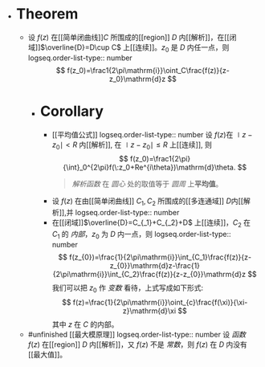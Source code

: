 - # Theorem
	- 设 $f\left(z\right)$ 在[[简单闭曲线]]$C$ 所围成的[[region]] $D$ 内[[解析]]，在[[闭域]]$\overline{D}=D\cup C$ 上[[连续]]。$z_0$ 是 $D$ 内任一点，则
	  logseq.order-list-type:: number
	  $$
	  f(z_0)=\frac1{2\pi\mathrm{i}}\oint_C\frac{f(z)}{z-z_0}\mathrm{d}z
	  $$
		- # Corollary
			- [[平均值公式]]
			  logseq.order-list-type:: number
			  设 $f(z)$在 $\mid z-z_0\mid<R$ 内[[解析]], 在 $\mid z-z_0\mid\leq R$ 上[[连续]], 则
			  $$
			  f(z_0)=\frac1{2\pi}{\int}_0^{2\pi}f(\:z_0+Re^{i\theta})\mathrm{d}\theta.
			  $$
			  > *解析函数* 在 *圆心* 处的取值等于 *圆周* 上**平均值**。
			- 设 $f(z)$ 在由[[简单闭曲线]] $C_{1},C_{2}$ 所围成的[[多连通域]] $D$内[[解析]],并
			  logseq.order-list-type:: number
			- 在[[闭域]]$\overline{D}=C_{_1}+C_{_2}+D$ 上[[连续]]，$C_{2}$ 在 $C_1$ 的 *内部*，$z_{0}$ 为 $D$ 内一点，则
			  logseq.order-list-type:: number
			  $$
			  f(z_{0})=\frac{1}{2\pi\mathrm{i}}\int_{C_1}\frac{f(z)}{z-z_{0}}\mathrm{d}z-\frac{1}{2\pi\mathrm{i}}\int_{C_2}\frac{f(z)}{z-z_{0}}\mathrm{d}z
			  $$
			  我们可以把 $z_{0}$ 作 *变数* 看待，上式写成如下形式:
			  $$
			  f(z)=\frac{1}{2\pi\mathrm{i}}\oint_{c}\frac{f(\xi)}{\xi-z}\mathrm{d}\xi
			  $$
			  其中 $z$ 在 $C$ 的内部。
	- #unfinished [[最大模原理]]
	  logseq.order-list-type:: number
	  设 *函数* $f(z)$ 在[[region]] $D$ 内[[解析]]，又 $f(z)$ 不是 *常数*，则 $f(z)$ 在 $D$ 内没有[[最大值]]。